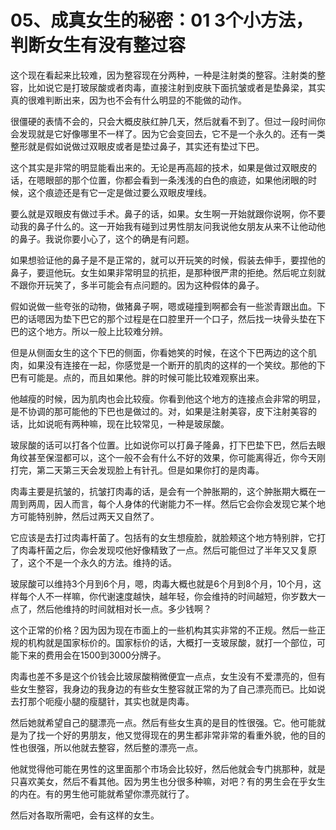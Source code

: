 # 05、成真女生的秘密：01 3个小方法，判断女生有没有整过容

这个现在看起来比较难，因为整容现在分两种，一种是注射类的整容。注射类的整容，比如说它是打玻尿酸或者肉毒，直接注射到皮肤下面抗皱或者是垫鼻梁，其实真的很难判断出来，因为也不会有什么明显的不能做的动作。

很僵硬的表情不会的，只会大概皮肤红肿几天，然后就看不到了。但过一段时间你会发现就是它好像哪里不一样了。因为它会变回去，它不是一个永久的。还有一类整形就是假如说做过双眼皮或者是垫过鼻子，其实还有垫过下巴。

这个其实是非常的明显能看出来的。无论是再高超的技术，如果是做过双眼皮的话，在嗯眼部的那个位置，你都会看到一条浅浅的白色的痕迹，如果他闭眼的时候，这个痕迹还是有它一定是做过要么双眼皮埋线。

要么就是双眼皮有做过手术。鼻子的话，如果。女生啊一开始就跟你说啊，你不要动我的鼻子什么的。这一开始我有碰到过男性朋友问我说他女朋友从来不让他动他的鼻子。我说你要小心了，这个的确是有问题。

如果想验证他的鼻子是不是正常的，就可以开玩笑的时候，假装去伸手，要捏他的鼻子，要逗他玩。女生如果非常明显的抗拒，是那种很严肃的拒绝。然后呢立刻就不跟你开玩笑了，多半可能会有点问题的。因为这种假体的鼻子。

假如说做一些夸张的动物，做猪鼻子啊，嗯或碰撞到啊都会有一些淤青跟出血。下巴的话嗯因为垫下巴它的那个过程是在口腔里开一个口子，然后找一块骨头垫在下巴的这个地方。所以一般上比较难分辨。

但是从侧面女生的这个下巴的侧面，你看她笑的时候，在这个下巴两边的这个肌肉，如果没有连接在一起，你感觉是一个断开的肌肉的这样的一个笑纹。那他的下巴有可能是。点的，而且如果他。胖的时候可能比较难观察出来。

他越瘦的时候，因为肌肉也会比较瘦。你看到他这个地方的连接点会非常的明显，是不协调的那可能他的下巴也是做过的。对，如果是注射美容，皮下注射美容的话，比如说呃有两种嘛，现在比较常见，一种是玻尿酸。

玻尿酸的话可以打各个位置。比如说你可以打鼻子隆鼻，打下巴垫下巴，然后去眼角纹甚至保湿都可以，这个一般不会有什么不好的效果，你可能离得近，你今天刚打完，第二天第三天会发现脸上有针孔。但是如果你打的是肉毒。

肉毒主要是抗皱的，抗皱打肉毒的话，是会有一个肿胀期的，这个肿胀期大概在一周到两周，因人而言，每个人身体的代谢能力不一样。然后它会你会发现它某个地方可能特别肿，然后过两天又自然了。

它应该是去打过肉毒杆菌了。包括有的女生想瘦脸，就脸颊这个地方特别胖，它打了肉毒杆菌之后，你会发现哎他好像精致了一点。然后可能但过了半年又又复原了，这个不是一个永久的方法。维持的话。

玻尿酸可以维持3个月到6个月，嗯，肉毒大概也就是6个月到8个月，10个月，这样每个人不一样嘛，你代谢速度越快，越年轻，你会维持的时间越短，你岁数大一点了，然后他维持的时间就相对长一点。多少钱啊？

这个正常的价格？因为因为现在市面上的一些机构其实非常的不正规。然后一些正规的机构就是国家标价的。国家标价的话，大概打一支玻尿酸，就打一个部位，可能下来的费用会在1500到3000分牌子。

肉毒也差不多是这个价钱会比玻尿酸稍微便宜一点点，女生没有不爱漂亮的，但有些女生整容，我身边的我身边的有些女生整容就正常的为了自己漂亮而已。比如说去打那个呃瘦小腿的瘦腿针，其实也就是肉毒。

然后她就希望自己的腿漂亮一点。然后有些女生真的是目的性很强。它。他可能就是为了找一个好的男朋友，他又觉得现在的男生都非常非常的看重外貌，他的目的性也很强，所以他就去整容，然后整的漂亮一点。

他就觉得他可能在男性的这里面那个市场会比较好，然后他就会专门挑那种，就是只喜欢美女，然后不看其他。因为男生也分很多种嘛，对吧？有的男生会在乎女生的内在。有的男生他可能就希望你漂亮就行了。

然后对各取所需吧，会有这样的女生。